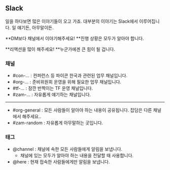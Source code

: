 ## Slack

일을 하다보면 많은 이야기들이 오고 가죠. 대부분의 이야기는 Slack에서 이루어집니다. 일 얘기든, 아무말이든.

**DM보다 채널에서 이야기해주세요! **진행 상황은 모두가 알아야 합니다.

**리액션을 많이 해주세요! **누군가에겐 큰 힘이 될 겁니다.

### 채널

- \#con-... : 컨퍼런스 등 파이콘 한국과 관련된 업무 채널입니다.
- \#org-... : 준비위원회 운영을 위해 필요한 업무 채널입니다.
- \#tf-... : 잠깐 반짝이는 TF 운영 채널입니다.
- \#zam-... : 자유롭게 얘기하는 채널입니다.

---

- \#org-general : 모든 사람들이 알아야 하는 내용이 공유됩니다. 잡담은 다른 채널에서 해주세요..
- \#zam-random : 자유롭게 아무말하는 곳입니다.

### 태그

- @channel : 채널에 속한 모든 사람들에게 알림을 보냅니다.
    - 채널에 있는 모두가 알아야 하는 내용을 전달할 때 사용합니다.
- @here : 현재 접속한 사람들에게만 알림을 보냅니다.

